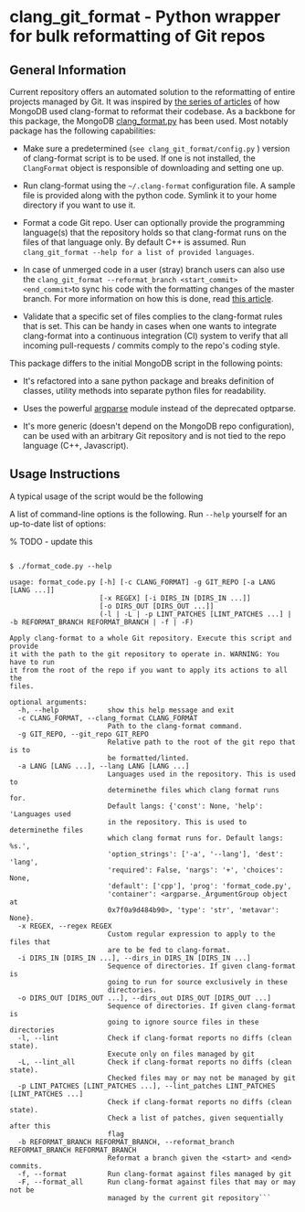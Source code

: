 # clang_git_format - Python wrapper for bulk reformatting of Git repos

## General Information

Current repository offers an automated solution to the reformatting of entire
projects managed by Git. It was inspired by [the series of
articles](https://engineering.mongodb.com/post/succeeding-with-clangformat-part-1-pitfalls-and-planning/)
of how MongoDB used clang-format to reformat their codebase. As a backbone for
this package, the MongoDB
[clang_format.py](https://github.com/mongodb/mongo/blob/develop/buildscripts/clang_format.py)
has been used. Most notably package has the following capabilities:

- Make sure a predetermined (`see clang_git_format/config.py` ) version of
    clang-format script is to be used. If one is not installed, the
    `ClangFormat` object is responsible of downloading and setting one up.
- Run clang-format using the `~/.clang-format` configuration file. A sample
    file is provided along with the python code. Symlink it to your home
    directory if you want to use it.

- Format a code Git repo. User can optionally provide the programming
    language(s) that the repository holds so that clang-format runs on the files
    of that language only. By default C++ is assumed.  Run
    `clang_git_format --help for a list of provided languages`.

- In case of unmerged code in a user (stray) branch users can also use the
    `clang_git_format --reformat_branch <start_commit> <end_commit>`to sync his
    code with the formatting changes of the master branch. For more information
    on how this is done, read [this
    article](https://engineering.mongodb.com/post/succeeding-with-clangformat-part-3-persisting-the-change).

- Validate that a specific set of files complies to the clang-format rules that
    is set. This can be handy in cases when one wants to integrate clang-format
    into a continuous integration (CI) system to verify that all incoming
    pull-requests / commits comply to the repo's coding style.

This package differs to the initial MongoDB script in the following points:

- It's refactored into a sane python package and breaks definition of classes,
    utility methods into separate python files for readability.

- Uses the powerful
    [argparse](https://docs.python.org/dev/library/argparse.html) module instead
    of the deprecated optparse.

- It's more generic (doesn't depend on the MongoDB repo configuration), can be
    used with an arbitrary Git repository and is not tied to the repo language
    (C++, Javascript).


## Usage Instructions

A typical usage of the script would be the following

A list of command-line options is the following. Run `--help` yourself for an
up-to-date list of options:


% TODO - update this

```

$ ./format_code.py --help

usage: format_code.py [-h] [-c CLANG_FORMAT] -g GIT_REPO [-a LANG [LANG ...]]
                      [-x REGEX] [-i DIRS_IN [DIRS_IN ...]]
                      [-o DIRS_OUT [DIRS_OUT ...]]
                      (-l | -L | -p LINT_PATCHES [LINT_PATCHES ...] | -b REFORMAT_BRANCH REFORMAT_BRANCH | -f | -F)

Apply clang-format to a whole Git repository. Execute this script and provide
it with the path to the git repository to operate in. WARNING: You have to run
it from the root of the repo if you want to apply its actions to all the
files.

optional arguments:
  -h, --help            show this help message and exit
  -c CLANG_FORMAT, --clang_format CLANG_FORMAT
                        Path to the clang-format command.
  -g GIT_REPO, --git_repo GIT_REPO
                        Relative path to the root of the git repo that is to
                        be formatted/linted.
  -a LANG [LANG ...], --lang LANG [LANG ...]
                        Languages used in the repository. This is used to
                        determinethe files which clang format runs for.
                        Default langs: {'const': None, 'help': 'Languages used
                        in the repository. This is used to determinethe files
                        which clang format runs for. Default langs: %s.',
                        'option_strings': ['-a', '--lang'], 'dest': 'lang',
                        'required': False, 'nargs': '+', 'choices': None,
                        'default': ['cpp'], 'prog': 'format_code.py',
                        'container': <argparse._ArgumentGroup object at
                        0x7f0a9d484b90>, 'type': 'str', 'metavar': None}.
  -x REGEX, --regex REGEX
                        Custom regular expression to apply to the files that
                        are to be fed to clang-format.
  -i DIRS_IN [DIRS_IN ...], --dirs_in DIRS_IN [DIRS_IN ...]
                        Sequence of directories. If given clang-format is
                        going to run for source exclusively in these
                        directories.
  -o DIRS_OUT [DIRS_OUT ...], --dirs_out DIRS_OUT [DIRS_OUT ...]
                        Sequence of directories. If given clang-format is
                        going to ignore source files in these directories
  -l, --lint            Check if clang-format reports no diffs (clean state).
                        Execute only on files managed by git
  -L, --lint_all        Check if clang-format reports no diffs (clean state).
                        Checked files may or may not be managed by git
  -p LINT_PATCHES [LINT_PATCHES ...], --lint_patches LINT_PATCHES [LINT_PATCHES ...]
                        Check if clang-format reports no diffs (clean state).
                        Check a list of patches, given sequentially after this
                        flag
  -b REFORMAT_BRANCH REFORMAT_BRANCH, --reformat_branch REFORMAT_BRANCH REFORMAT_BRANCH
                        Reformat a branch given the <start> and <end> commits.
  -f, --format          Run clang-format against files managed by git
  -F, --format_all      Run clang-format against files that may or may not be
                        managed by the current git repository```

```
